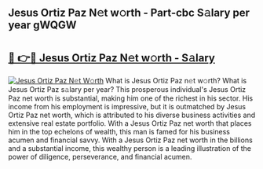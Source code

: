 ## Jesus Ortiz Paz N𝚎t w𝚘rth - Part-cbc S𝚊lary per year gWQGW

# <h2><a href="http://gc1jyg.nevu.top/?p=Jesus+Ortiz+Paz">🔗 👉🔴 Jesus Ortiz Paz N𝚎t w𝚘rth - S𝚊lary</a></h2>

[![Jesus Ortiz Paz N𝚎t W𝚘rth](https://i.imgur.com/Oavwk0R.jpeg)](http://gc1jyg.nevu.top/?p=Jesus+Ortiz+Paz)
What is Jesus Ortiz Paz n𝚎t w𝚘rth? What is Jesus Ortiz Paz s𝚊lary per year?
This prosperous individual's Jesus Ortiz Paz net worth is substantial, making him one of the richest in his sector. His income from his employment is impressive, but it is outmatched by Jesus Ortiz Paz net worth, which is attributed to his diverse business activities and extensive real estate portfolio. With a Jesus Ortiz Paz net worth that places him in the top echelons of wealth, this man is famed for his business acumen and financial savvy. With a Jesus Ortiz Paz net worth in the billions and a substantial income, this wealthy person is a leading illustration of the power of diligence, perseverance, and financial acumen.
